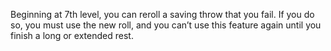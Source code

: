 Beginning at 7th level, you can reroll a saving throw that you fail. If you do so, you must use the new roll, and you can’t use this feature again until you finish a long or extended rest.